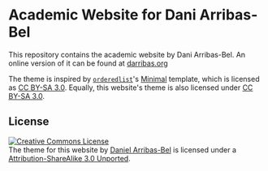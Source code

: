 # Academic Website for Dani Arribas-Bel

This repository contains the academic website by Dani Arribas-Bel. An online
version of it can be found at [darribas.org](http://darribas.org)

The theme is inspired by [`orderedlist`](https://github.com/orderedlist)'s [Minimal](https://github.com/orderedlist/minimal)
template, which is licensed as [CC BY-SA 3.0](http://creativecommons.org/licenses/by-sa/3.0/). Equally, this website's
theme is also licensed under [CC BY-SA 3.0](http://creativecommons.org/licenses/by-sa/3.0/).

## License

<p><a rel="license" href="http://creativecommons.org/licenses/by/4.0/"><img
alt="Creative Commons License" style="border-width:0"
src="http://i.creativecommons.org/l/by/4.0/88x31.png" /></a><br /><span
xmlns:dct="http://purl.org/dc/terms/" href="http://purl.org/dc/dcmitype/Text"
property="dct:title" rel="dct:type">The theme for this website</span> by <a
xmlns:cc="http://creativecommons.org/ns#" href="http://darribas.org"
property="cc:attributionName" rel="cc:attributionURL">Daniel Arribas-Bel</a> is licensed under a <a rel="license"
href="http://creativecommons.org/licenses/by-sa/3.0/">Attribution-ShareAlike
3.0 Unported</a>.</p>



